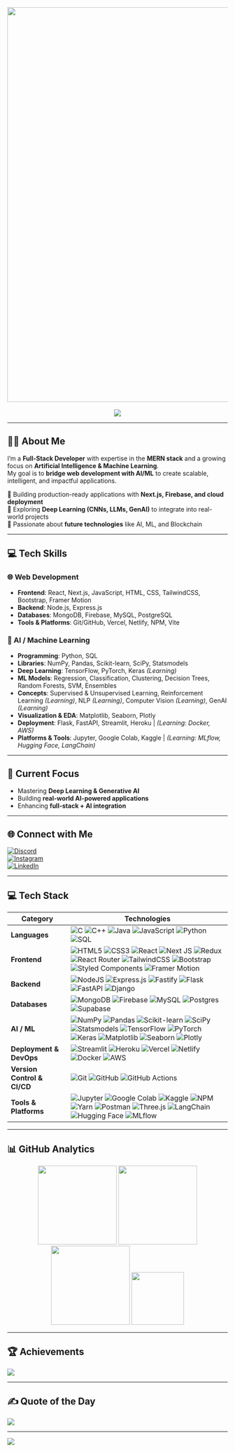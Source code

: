 <div align="center">
  <img src="https://user-images.githubusercontent.com/74038190/225813708-98b745f2-7d22-48cf-9150-083f1b00d6c9.gif" width="900" height="auto">
</div>

<br>

<div align="center">
  <a href="https://git.io/typing-svg">
    <img src="https://readme-typing-svg.herokuapp.com?font=Fira+Code&weight=600&size=26&pause=1000&color=5FF727&center=true&vCenter=true&width=600&lines=👋+Hey!+I'm+Sanidhya+Vats;Full+Stack+Developer+%7C+AI+Enthusiast">
  </a>
</div>

---

## 👨‍💻 About Me  
I’m a **Full-Stack Developer** with expertise in the **MERN stack** and a growing focus on **Artificial Intelligence & Machine Learning**.  
My goal is to **bridge web development with AI/ML** to create scalable, intelligent, and impactful applications.  

🔹 Building production-ready applications with **Next.js, Firebase, and cloud deployment**  
🔹 Exploring **Deep Learning (CNNs, LLMs, GenAI)** to integrate into real-world projects  
🔹 Passionate about **future technologies** like AI, ML, and Blockchain  

---

## 💻 Tech Skills  

### 🌐 Web Development  
- **Frontend**: React, Next.js, JavaScript, HTML, CSS, TailwindCSS, Bootstrap, Framer Motion  
- **Backend**: Node.js, Express.js  
- **Databases**: MongoDB, Firebase, MySQL, PostgreSQL  
- **Tools & Platforms**: Git/GitHub, Vercel, Netlify, NPM, Vite  

### 🤖 AI / Machine Learning  
- **Programming**: Python, SQL  
- **Libraries**: NumPy, Pandas, Scikit-learn, SciPy, Statsmodels  
- **Deep Learning**: TensorFlow, PyTorch, Keras *(Learning)*  
- **ML Models**: Regression, Classification, Clustering, Decision Trees, Random Forests, SVM, Ensembles  
- **Concepts**: Supervised & Unsupervised Learning, Reinforcement Learning *(Learning)*, NLP *(Learning)*, Computer Vision *(Learning)*, GenAI *(Learning)*  
- **Visualization & EDA**: Matplotlib, Seaborn, Plotly  
- **Deployment**: Flask, FastAPI, Streamlit, Heroku | *(Learning: Docker, AWS)*  
- **Platforms & Tools**: Jupyter, Google Colab, Kaggle | *(Learning: MLflow, Hugging Face, LangChain)*  

---

## 🚀 Current Focus  
- Mastering **Deep Learning & Generative AI**  
- Building **real-world AI-powered applications**  
- Enhancing **full-stack + AI integration**  

---

## 🌐 Connect with Me  
[![Discord](https://img.shields.io/badge/Discord-%237289DA.svg?logo=discord&logoColor=white)](htttps://discord.gg/sanidhya_vats)  
[![Instagram](https://img.shields.io/badge/Instagram-%23E4405F.svg?logo=Instagram&logoColor=white)](https://instagram.com/_vats14321)  
[![LinkedIn](https://img.shields.io/badge/LinkedIn-%230077B5.svg?logo=linkedin&logoColor=white)](https://www.linkedin.com/in/sanidhya-vats-9344522b7/)  

---
## 💻 Tech Stack  

<div align="center">

| **Category** | **Technologies** |
|--------------|------------------|
| **Languages** | ![C](https://img.shields.io/badge/c-%2300599C.svg?style=flat&logo=c&logoColor=white) ![C++](https://img.shields.io/badge/c++-%2300599C.svg?style=flat&logo=c%2B%2B&logoColor=white) ![Java](https://img.shields.io/badge/java-%23ED8B00.svg?style=flat&logo=java&logoColor=white) ![JavaScript](https://img.shields.io/badge/javascript-%23323330.svg?style=flat&logo=javascript&logoColor=%23F7DF1E) ![Python](https://img.shields.io/badge/python-3670A0?style=flat&logo=python&logoColor=ffdd54) ![SQL](https://img.shields.io/badge/SQL-%2300f.svg?style=flat&logo=database&logoColor=white) |
| **Frontend** | ![HTML5](https://img.shields.io/badge/html5-%23E34F26.svg?style=flat&logo=html5&logoColor=white) ![CSS3](https://img.shields.io/badge/css3-%231572B6.svg?style=flat&logo=css3&logoColor=white) ![React](https://img.shields.io/badge/react-%2320232a.svg?style=flat&logo=react&logoColor=%2361DAFB) ![Next JS](https://img.shields.io/badge/Next-black?style=flat&logo=next.js&logoColor=white) ![Redux](https://img.shields.io/badge/redux-%23593d88.svg?style=flat&logo=redux&logoColor=white) ![React Router](https://img.shields.io/badge/React_Router-CA4245?style=flat&logo=react-router&logoColor=white) ![TailwindCSS](https://img.shields.io/badge/tailwindcss-%2338B2AC.svg?style=flat&logo=tailwind-css&logoColor=white) ![Bootstrap](https://img.shields.io/badge/bootstrap-%23563D7C.svg?style=flat&logo=bootstrap&logoColor=white) ![Styled Components](https://img.shields.io/badge/styled--components-DB7093?style=flat&logo=styled-components&logoColor=white) ![Framer Motion](https://img.shields.io/badge/Framer%20Motion-black?style=flat&logo=framer&logoColor=blue) |
| **Backend** | ![NodeJS](https://img.shields.io/badge/node.js-6DA55F?style=flat&logo=node.js&logoColor=white) ![Express.js](https://img.shields.io/badge/express.js-%23404d59.svg?style=flat&logo=express&logoColor=%2361DAFB) ![Fastify](https://img.shields.io/badge/Fastify-20232A?style=flat&logo=fastify&logoColor=white) ![Flask](https://img.shields.io/badge/flask-%23000.svg?style=flat&logo=flask&logoColor=white) ![FastAPI](https://img.shields.io/badge/FastAPI-005571?style=flat&logo=fastapi) ![Django](https://img.shields.io/badge/django-%23092E20.svg?style=flat&logo=django&logoColor=white) |
| **Databases** | ![MongoDB](https://img.shields.io/badge/MongoDB-%234ea94b.svg?style=flat&logo=mongodb&logoColor=white) ![Firebase](https://img.shields.io/badge/firebase-%23039BE5.svg?style=flat&logo=firebase) ![MySQL](https://img.shields.io/badge/mysql-%2300f.svg?style=flat&logo=mysql&logoColor=white) ![Postgres](https://img.shields.io/badge/postgres-%23316192.svg?style=flat&logo=postgresql&logoColor=white) ![Supabase](https://img.shields.io/badge/supabase-%233ECF8E.svg?style=flat&logo=supabase&logoColor=white) |
| **AI / ML** | ![NumPy](https://img.shields.io/badge/numpy-%23013243.svg?style=flat&logo=numpy&logoColor=white) ![Pandas](https://img.shields.io/badge/pandas-%23150458.svg?style=flat&logo=pandas&logoColor=white) ![Scikit-learn](https://img.shields.io/badge/scikit--learn-%23F7931E.svg?style=flat&logo=scikit-learn&logoColor=white) ![SciPy](https://img.shields.io/badge/SciPy-%230C55A5.svg?style=flat&logo=scipy&logoColor=white) ![Statsmodels](https://img.shields.io/badge/Statsmodels-%23007EC6.svg?style=flat&logo=python&logoColor=white) ![TensorFlow](https://img.shields.io/badge/TensorFlow-%23FF6F00.svg?style=flat&logo=tensorflow&logoColor=white) ![PyTorch](https://img.shields.io/badge/PyTorch-%23EE4C2C.svg?style=flat&logo=pytorch&logoColor=white) ![Keras](https://img.shields.io/badge/Keras-%23D00000.svg?style=flat&logo=keras&logoColor=white) ![Matplotlib](https://img.shields.io/badge/Matplotlib-%230C55A5.svg?style=flat&logo=python&logoColor=white) ![Seaborn](https://img.shields.io/badge/Seaborn-%230C55A5.svg?style=flat&logoColor=white) ![Plotly](https://img.shields.io/badge/Plotly-%233F4F75.svg?style=flat&logo=plotly&logoColor=white) |
| **Deployment & DevOps** | ![Streamlit](https://img.shields.io/badge/Streamlit-%23FF4B4B.svg?style=flat&logo=streamlit&logoColor=white) ![Heroku](https://img.shields.io/badge/Heroku-%23430098.svg?style=flat&logo=heroku&logoColor=white) ![Vercel](https://img.shields.io/badge/vercel-%23000000.svg?style=flat&logo=vercel&logoColor=white) ![Netlify](https://img.shields.io/badge/netlify-%23000000.svg?style=flat&logo=netlify&logoColor=#00C7B7) ![Docker](https://img.shields.io/badge/Docker-%230db7ed.svg?style=flat&logo=docker&logoColor=white) ![AWS](https://img.shields.io/badge/AWS-%23FF9900.svg?style=flat&logo=amazon-aws&logoColor=white) |
| **Version Control & CI/CD** | ![Git](https://img.shields.io/badge/git-%23F05033.svg?style=flat&logo=git&logoColor=white) ![GitHub](https://img.shields.io/badge/GitHub-%23121011.svg?style=flat&logo=github&logoColor=white) ![GitHub Actions](https://img.shields.io/badge/GitHub%20Actions-%232088FF.svg?style=flat&logo=github-actions&logoColor=white) |
| **Tools & Platforms** | ![Jupyter](https://img.shields.io/badge/Jupyter-%23FA0F00.svg?style=flat&logo=jupyter&logoColor=white) ![Google Colab](https://img.shields.io/badge/Colab-F9AB00?style=flat&logo=googlecolab&color=525252) ![Kaggle](https://img.shields.io/badge/Kaggle-%2300C4CC.svg?style=flat&logo=kaggle&logoColor=white) ![NPM](https://img.shields.io/badge/NPM-%23000000.svg?style=flat&logo=npm&logoColor=white) ![Yarn](https://img.shields.io/badge/Yarn-%232C8EBB.svg?style=flat&logo=yarn&logoColor=white) ![Postman](https://img.shields.io/badge/Postman-%23FF6C37.svg?style=flat&logo=postman&logoColor=white) ![Three.js](https://img.shields.io/badge/Three.js-black?style=flat&logo=three.js&logoColor=white) ![LangChain](https://img.shields.io/badge/LangChain-%2300A67E.svg?style=flat&logo=chainlink&logoColor=white) ![Hugging Face](https://img.shields.io/badge/HuggingFace-%23FFCC00.svg?style=flat&logo=huggingface&logoColor=black) ![MLflow](https://img.shields.io/badge/MLflow-%2300AEEF.svg?style=flat&logo=mlflow&logoColor=white) |

</div>


---
## 📊 GitHub Analytics  

<div align="center">

<!-- GitHub Stats -->
<img src="https://github-readme-stats.vercel.app/api?username=Sanidhya14321&show_icons=true&theme=gotham&hide_border=true&count_private=true&include_all_commits=true" height="180em" />

<!-- Top Languages -->
<img src="https://github-readme-stats.vercel.app/api/top-langs/?username=Sanidhya14321&layout=compact&theme=gotham&hide_border=true" height="180em" />

<!-- Streak Stats -->
<img src="https://github-readme-streak-stats.herokuapp.com/?user=Sanidhya14321&theme=gotham&hide_border=true" height="180em" />

<!-- GitHub Trophies -->
<img src="https://github-profile-trophy.vercel.app/?username=Sanidhya14321&theme=onestar&no-frame=true&row=1&column=6" height="120em"/>

</div>

---

## 🏆 Achievements  
![](https://github-trophies.vercel.app/?username=Sanidhya14321&theme=onedark&no-frame=true&margin-w=4)  

---

## ✍️ Quote of the Day  
![](https://quotes-github-readme.vercel.app/api?type=horizontal&theme=dark)  

---

[![](https://visitcount.itsvg.in/api?id=Sanidhya14321&icon=0&color=0)](https://visitcount.itsvg.in)
